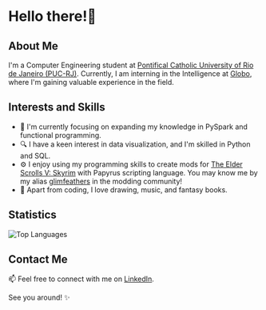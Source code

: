 # Hello there!👋

## About Me

I'm a Computer Engineering student at [Pontifical Catholic University of Rio de Janeiro (PUC-RJ)](https://www.puc-rio.br/). Currently, I am interning in the Intelligence at [Globo](https://grupoglobo.globo.com/), where I'm gaining valuable experience in the field.

## Interests and Skills

- 🌱 I'm currently focusing on expanding my knowledge in PySpark and functional programming.
- 🔍 I have a keen interest in data visualization, and I'm skilled in Python and SQL.
- ⚙️ I enjoy using my programming skills to create mods for [The Elder Scrolls V: Skyrim](https://elderscrolls.bethesda.net/en/skyrim) with Papyrus scripting language. You may know me by my alias [glimfeathers](https://www.nexusmods.com/skyrimspecialedition/users/158299623?tab=user+files) in the modding community!
- 🎨 Apart from coding, I love drawing, music, and fantasy books.

## Statistics

![Top Languages](https://github-readme-stats.vercel.app/api/top-langs/?username=leonardotrote&layout=compact&theme=synthwave)

## Contact Me

📫 Feel free to connect with me on [LinkedIn](https://www.linkedin.com/in/leonardo-t-54ab20218/).

See you around! ✨
